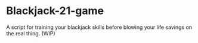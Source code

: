 # Blackjack-21-game
A script for training your blackjack skills before blowing your life savings on the real thing. (WIP)
